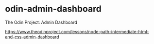 # odin-admin-dashboard
The Odin Project: Admin Dashboard

https://www.theodinproject.com/lessons/node-path-intermediate-html-and-css-admin-dashboard
